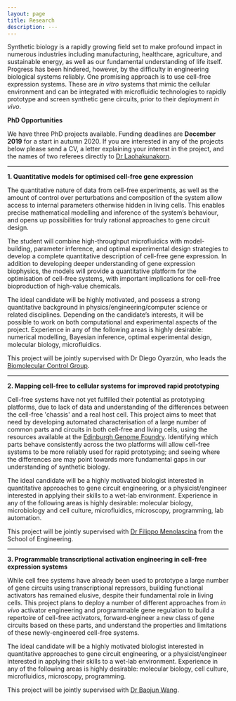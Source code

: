 ```yaml
---
layout: page
title: Research
description: ---
---
```


Synthetic biology is a rapidly growing field set to make profound impact in numerous industries including manufacturing, healthcare, agriculture, and sustainable energy, as well as our fundamental understanding of life itself. Progress has been hindered, however, by the difficulty in engineering biological systems reliably. One promising approach is to use cell-free expression systems. These are *in vitro* systems that mimic the cellular environment and can be integrated with microfluidic technologies to rapidly prototype and screen synthetic gene circuits, prior to their deployment *in vivo*. 

**PhD Opportunities**

We have three PhD projects available. Funding deadlines are **December 2019** for a start in autumn 2020. If you are interested in any of the projects below please send a CV, a letter explaining your interest in the project, and the names of two referees directly to [Dr Laohakunakorn](mailto:nadanai.laohakunakorn@ed.ac.uk). 

---

**1. Quantitative models for optimised cell-free gene expression** 

The quantitative nature of data from cell-free experiments, as well as the amount of control over perturbations and composition of the system allow access to internal parameters otherwise hidden in living cells. This enables precise mathematical modelling and inference of the system’s behaviour, and opens up possibilities for truly rational approaches to gene circuit design. 

The student will combine high-throughput microfluidics with model-building, parameter inference, and optimal experimental design strategies to develop a complete quantitative description of cell-free gene expression. In addition to developing deeper understanding of gene expression biophysics, the models will provide a quantitative platform for the optimisation of cell-free systems, with important implications for cell-free bioproduction of high-value chemicals.

The ideal candidate will be highly motivated, and possess a strong quantitative background in physics/engineering/computer science or related disciplines. Depending on the candidate’s interests, it will be possible to work on both computational and experimental aspects of the project. Experience in any of the following areas is highly desirable: numerical modelling, Bayesian inference, optimal experimental design, molecular biology, microfluidics.

This project will be jointly supervised with Dr Diego Oyarzún, who leads the [Biomolecular Control Group](http://homepages.inf.ed.ac.uk/doyarzun/).

---

**2. Mapping cell-free to cellular systems for improved rapid prototyping**

Cell-free systems have not yet fulfilled their potential as prototyping platforms, due to lack of data and understanding of the differences between the cell-free 'chassis' and a real host cell. This project aims to meet that need by developing automated characterisation of a large number of common parts and circuits in both cell-free and living cells, using the resources available at the [Edinburgh Genome Foundry](https://www.genomefoundry.org/). Identifying which parts behave consistently across the two platforms will allow cell-free systems to be more reliably used for rapid prototyping; and seeing where the differences are may point towards more fundamental gaps in our understanding of synthetic biology.

The ideal candidate will be a highly motivated biologist interested in quantitative approaches to gene circuit engineering, or a physicist/engineer interested in applying their skills to a wet-lab environment. Experience in any of the following areas is highly desirable: molecular biology, microbiology and cell culture, microfluidics, microscopy, programming, lab automation.  

This project will be jointly supervised with [Dr Filippo Menolascina](https://www.eng.ed.ac.uk/about/people/dr-filippo-menolascina) from the School of Engineering.

---

**3. Programmable transcriptional activation engineering in cell-free expression systems**

While cell free systems have already been used to prototype a large number of gene circuits using transcriptional repressors, building functional activators has remained elusive, despite their fundamental role in living cells. This project plans to deploy a number of different approaches from *in vivo* activator engineering and programmable gene regulation to build a repertoire of cell-free activators, forward-engineer a new class of gene circuits based on these parts, and understand the properties and limitations of these newly-engineered cell-free systems. 

The ideal candidate will be a highly motivated biologist interested in quantitative approaches to gene circuit engineering, or a physicist/engineer interested in applying their skills to a wet-lab environment. Experience in any of the following areas is highly desirable: molecular biology, cell culture, microfluidics, microscopy, programming. 

This project will be jointly supervised with [Dr Baojun Wang](http://wang.bio.ed.ac.uk/).


